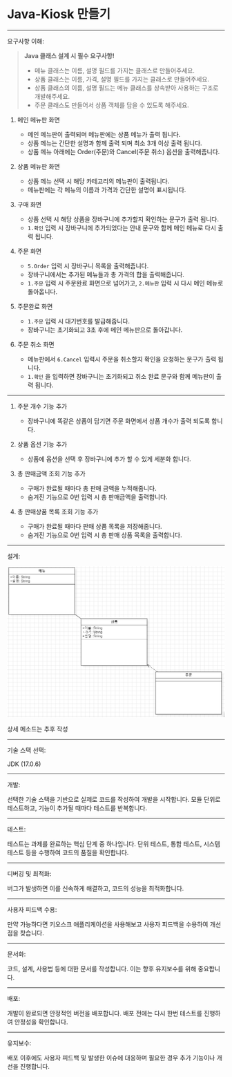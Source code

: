 # Java-Kiosk 만들기

---

요구사항 이해:

> **Java 클래스 설계 시 필수 요구사항!**
>
> - 메뉴 클래스는 이름, 설명 필드를 가지는 클래스로 만들어주세요.
> - 상품 클래스는 이름, 가격, 설명 필드를 가지는 클래스로 만들어주세요.
> - 상품 클래스의 이름, 설명 필드는 메뉴 클래스를 상속받아 사용하는 구조로 개발해주세요.
> - 주문 클래스도 만들어서 상품 객체를 담을 수 있도록 해주세요.

1. 메인 메뉴판 화면
    - 메인 메뉴판이 출력되며 메뉴판에는 상품 메뉴가 출력 됩니다.
    - 상품 메뉴는 간단한 설명과 함께 출력 되며 최소 3개 이상 출력 됩니다.
    - 상품 메뉴 아래에는 Order(주문)와 Cancel(주문 취소) 옵션을 출력해줍니다.


2. 상품 메뉴판 화면
    - 상품 메뉴 선택 시 해당 카테고리의 메뉴판이 출력됩니다.
    - 메뉴판에는 각 메뉴의 이름과 가격과 간단한 설명이 표시됩니다.


3. 구매 화면
    - 상품 선택 시 해당 상품을 장바구니에 추가할지 확인하는 문구가 출력 됩니다.
    - `1.확인` 입력 시 장바구니에 추가되었다는 안내 문구와 함께 메인 메뉴로 다시 출력 됩니다.


4. 주문 화면
    - `5.Order` 입력 시 장바구니 목록을 출력해줍니다.
    - 장바구니에서는 추가된 메뉴들과 총 가격의 합을 출력해줍니다.
    - `1.주문` 입력 시 주문완료 화면으로 넘어가고, `2.메뉴판` 입력 시 다시 메인 메뉴로 돌아옵니다.


5. 주문완료 화면
    - `1.주문` 입력 시 대기번호를 발급해줍니다.
    - 장바구니는 초기화되고 3초 후에 메인 메뉴판으로 돌아갑니다.


6. 주문 취소 화면
    - 메뉴판에서 `6.Cancel` 입력시 주문을 취소할지 확인을 요청하는 문구가 출력 됩니다.
    - `1.확인` 을 입력하면 장바구니는 초기화되고 취소 완료 문구와 함께 메뉴판이 출력 됩니다.

----

1. 주문 개수 기능 추가
    - 장바구니에 똑같은 상품이 담기면 주문 화면에서 상품 개수가 출력 되도록 합니다.


2. 상품 옵션 기능 추가
    - 상품에 옵션을 선택 후 장바구니에 추가 할 수 있게 세분화 합니다.


3. 총 판매금액 조회 기능 추가
    - 구매가 완료될 때마다 총 판매 금액을 누적해줍니다.
    - 숨겨진 기능으로 0번 입력 시 총 판매금액을 출력합니다.


4. 총 판매상품 목록 조회 기능 추가
    - 구매가 완료될 때마다 판매 상품 목록을 저장해줍니다.
    - 숨겨진 기능으로 0번 입력 시 총 판매 상품 목록을 출력합니다.


----

설계:

![img.png](img.png)

상세 메소드는 추후 작성

----
기술 스택 선택:

JDK (17.0.6)

----
개발:

선택한 기술 스택을 기반으로 실제로 코드를 작성하여 개발을 시작합니다. 모듈 단위로 테스트하고, 기능이 추가될 때마다 테스트를 반복합니다.

----
테스트:

테스트는 과제를 완료하는 핵심 단계 중 하나입니다. 단위 테스트, 통합 테스트, 시스템 테스트 등을 수행하여 코드의 품질을 확인합니다.

----
디버깅 및 최적화:

버그가 발생하면 이를 신속하게 해결하고, 코드의 성능을 최적화합니다.

----
사용자 피드백 수용:

만약 가능하다면 키오스크 애플리케이션을 사용해보고 사용자 피드백을 수용하여 개선점을 찾습니다.

----
문서화:

코드, 설계, 사용법 등에 대한 문서를 작성합니다. 이는 향후 유지보수를 위해 중요합니다.

----
배포:

개발이 완료되면 안정적인 버전을 배포합니다. 배포 전에는 다시 한번 테스트를 진행하여 안정성을 확인합니다.

----
유지보수:

배포 이후에도 사용자 피드백 및 발생한 이슈에 대응하며 필요한 경우 추가 기능이나 개선을 진행합니다.
